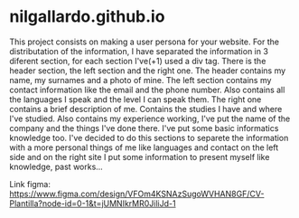 # nilgallardo.github.io
This project consists on making a user persona for your website.
For the distributation of the information, I have separated the information in 3 diferent section, for each section I've(+1) used a div tag. There is the header section, the left section and the right one. 
The header contains my name, my surnames and a photo of mine.
The left section contains my contact information like the email and the phone number. Also contains all the languages I speak and the level I can speak them.
The right one contains a brief description of me. Contains the studies I have and where I've studied. Also contains my experience working, I've put the name of the company and the things I've done there. I've put some basic informatics knowledge too.
I've decided to do this sections to separete the information with a more personal things of me like languages and contact on the left side and on the right site I put some information to present myself like knowledge, past works...

Link figma: https://www.figma.com/design/VFOm4KSNAzSugoWVHAN8GF/CV-Plantilla?node-id=0-1&t=jUMNIkrMR0JiliJd-1